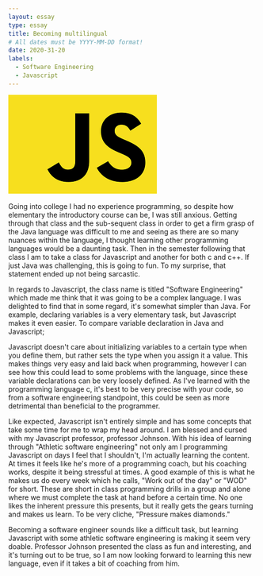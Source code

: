 ```yaml
---
layout: essay
type: essay
title: Becoming multilingual
# All dates must be YYYY-MM-DD format!
date: 2020-31-20
labels:
  - Software Engineering
  - Javascript
---
```


<img class="ui tiny right spaced image" src="../images/javascript.png">

Going into college I had no experience programming, so despite how elementary the introductory course can be, I was still anxious. Getting through that class and the sub-sequent class in order to get a firm grasp of the Java language was difficult to me and seeing as there are so many nuances within the language, I thought learning other programming languages would be a daunting task. Then in the semester following that class I am to take a class for Javascript and another for both c and c++. If just Java was challenging, this is going to fun. To my surprise, that statement ended up not being sarcastic.

In regards to Javascript, the class name is titled "Software Engineering" which made me think that it was going to be a complex language. I was delighted to find that in some regard, it's somewhat simpler than Java. For example, declaring variables is a very elementary task, but Javascript makes it even easier. To compare variable declaration in Java and Javascript;



Javascript doesn't care about initializing variables to a certain type when you define them, but rather sets the type when you assign it a value. This makes things very easy and laid back when programming, however I can see how this could lead to some problems with the language, since these variable declarations can be very loosely defined. As I've learned with the programming language c, it's best to be very precise with your code, so from a software engineering standpoint, this could be seen as more detrimental than beneficial to the programmer.

Like expected, Javascript isn't entirely simple and has some concepts that take some time for me to wrap my head around. I am blessed and cursed with my Javascript professor, professor Johnson. With his idea of learning through "Athletic software engineering" not only am I programming Javascript on days I feel that I shouldn't, I'm actually learning the content. At times it feels like he's more of a programming coach, but his coaching works, despite it being stressful at times. A good example of this is what he makes us do every week which he calls, "Work out of the day" or "WOD" for short. These are short in class programming drills in a group and alone where we must complete the task at hand before a certain time. No one likes the inherent pressure this presents, but it really gets the gears turning and makes us learn. To be very cliche, "Pressure makes diamonds."

Becoming a software engineer sounds like a difficult task, but learning Javascript with some athletic software engineering is making it seem very doable. Professor Johnson presented the class as fun and interesting, and it's turning out to be true, so I am now looking forward to learning this new language, even if it takes a bit of coaching from him.
